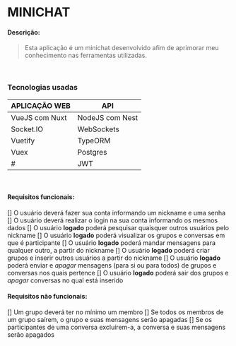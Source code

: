 # MINICHAT

#### Descrição:
> Esta aplicação é um minichat desenvolvido afim de aprimorar meu conhecimento nas ferramentas utilizadas.

<br>

### Tecnologias usadas
|  APLICAÇÃO WEB  |       API        |
|-----------------|------------------|
| VueJS com Nuxt  | NodeJS com Nest  |
| Socket.IO       | WebSockets       |
| Vuetify         | TypeORM          |
| Vuex            | Postgres         |
| #               | JWT              |

<br>

#### Requisitos funcionais:
[] O usuário deverá fazer sua conta informando um nickname e uma senha
[] O usuário deverá realizar o login na sua conta informando os mesmos dados
[] O usuário **logado** poderá pesquisar quaisquer outros usuários pelo nickname
[] O usuário **logado** poderá visualizar os grupos e conversas em que é participante
[] O usuário **logado** poderá mandar mensagens para qualquer outro, a partir do nickname
[] O usuário **logado** poderá criar grupos e inserir outros usuários a partir do nickname
[] O usuário **logado** poderá enviar e _apagar_ mensagens (para si ou para todos) de grupos e conversas nos quais pertence
[] O usuário **logado** poderá sair dos grupos e _apagar_ conversas no qual está inserido


#### Requisitos não funcionais:
[] Um grupo deverá ter no mínimo um membro
[] Se todos os membros de um grupo saírem, o grupo e suas mensagens serão apagadas
[] Se os participantes de uma conversa excluírem-a, a conversa e suas mensagens serão apagados